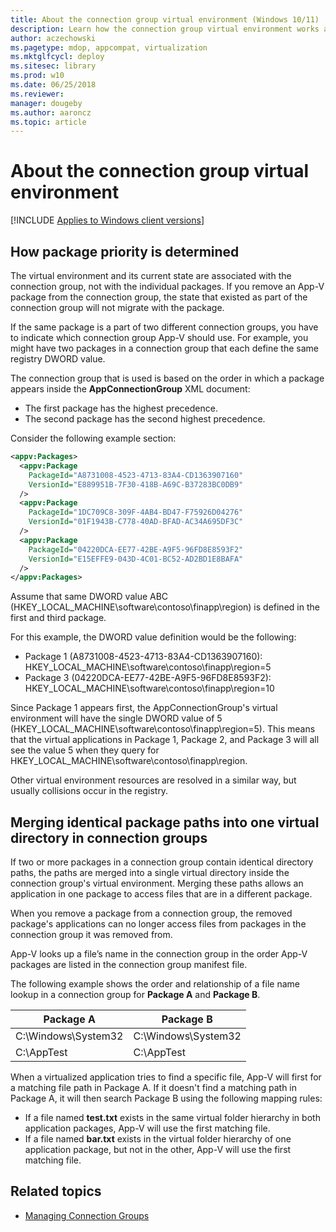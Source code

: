 ```yaml
---
title: About the connection group virtual environment (Windows 10/11)
description: Learn how the connection group virtual environment works and how package priority is determined.
author: aczechowski
ms.pagetype: mdop, appcompat, virtualization
ms.mktglfcycl: deploy
ms.sitesec: library
ms.prod: w10
ms.date: 06/25/2018
ms.reviewer: 
manager: dougeby
ms.author: aaroncz
ms.topic: article
---
```

# About the connection group virtual environment

[!INCLUDE [Applies to Windows client versions](../includes/applies-to-windows-client-versions.md)]

## How package priority is determined

The virtual environment and its current state are associated with the connection group, not with the individual packages. If you remove an App-V package from the connection group, the state that existed as part of the connection group will not migrate with the package.

If the same package is a part of two different connection groups, you have to indicate which connection group App-V should use. For example, you might have two packages in a connection group that each define the same registry DWORD value.

The connection group that is used is based on the order in which a package appears inside the **AppConnectionGroup** XML document:

- The first package has the highest precedence.
- The second package has the second highest precedence.

Consider the following example section:

```XML
<appv:Packages>
  <appv:Package
    PackageId="A8731008-4523-4713-83A4-CD1363907160"
    VersionId="E889951B-7F30-418B-A69C-B37283BC0DB9"
  />
  <appv:Package
    PackageId="1DC709C8-309F-4AB4-BD47-F75926D04276"
    VersionId="01F1943B-C778-40AD-BFAD-AC34A695DF3C"
  />
  <appv:Package
    PackageId="04220DCA-EE77-42BE-A9F5-96FD8E8593F2"
    VersionId="E15EFFE9-043D-4C01-BC52-AD2BD1E8BAFA"
  />
</appv:Packages>
```

Assume that same DWORD value ABC (HKEY\_LOCAL\_MACHINE\\software\\contoso\\finapp\\region) is defined in the first and third package.

For this example, the DWORD value definition would be the following:

- Package 1 (A8731008-4523-4713-83A4-CD1363907160): HKEY\_LOCAL\_MACHINE\\software\\contoso\\finapp\\region=5
- Package 3 (04220DCA-EE77-42BE-A9F5-96FD8E8593F2): HKEY\_LOCAL\_MACHINE\\software\\contoso\\finapp\\region=10

Since Package 1 appears first, the AppConnectionGroup's virtual environment will have the single DWORD value of 5 (HKEY\_LOCAL\_MACHINE\\software\\contoso\\finapp\\region=5). This means that the virtual applications in Package 1, Package 2, and Package 3 will all see the value 5 when they query for HKEY\_LOCAL\_MACHINE\\software\\contoso\\finapp\\region.

Other virtual environment resources are resolved in a similar way, but usually collisions occur in the registry.

## Merging identical package paths into one virtual directory in connection groups

If two or more packages in a connection group contain identical directory paths, the paths are merged into a single virtual directory inside the connection group's virtual environment. Merging these paths allows an application in one package to access files that are in a different package.

When you remove a package from a connection group, the removed package's applications can no longer access files from packages in the connection group it was removed from.

App-V looks up a file’s name in the connection group in the order App-V packages are listed in the connection group manifest file.

The following example shows the order and relationship of a file name lookup in a connection group for **Package A** and **Package B**.

|Package A|Package B|
|---|---|
|C:\Windows\System32|C:\Windows\System32|
|C:\AppTest|C:\AppTest|

When a virtualized application tries to find a specific file, App-V will first for a matching file path in Package A. If it doesn't find a matching path in Package A, it will then search Package B using the following mapping rules:

- If a file named **test.txt** exists in the same virtual folder hierarchy in both application packages, App-V will use the first matching file.
- If a file named **bar.txt** exists in the virtual folder hierarchy of one application package, but not in the other, App-V will use the first matching file.





## Related topics

- [Managing Connection Groups](appv-managing-connection-groups.md)
